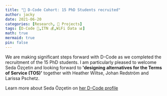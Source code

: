 ```yaml
---
title: "🚧 D-Code Cohort: 15 PhD Students recruited"
author: jacky
date: 2021-06-20
categories: [Research, 🚧 Projects]
tags: [D-Code 🚧,ITN 💰,WiFi Data 📊]
math: true
mermaid: true
pin: false
---
```


We are making significant steps forward with D-Code as we completed the recruitment of the 15 PhD students. I am particularly pleased to welcome Seda Özçetin and looking forward to __'designing alternatives for the Terms of Service (TOS)'__ together with Heather Wiltse, Johan Redström and Larissa Pschetz.

Learn more about Seda Özçetin on [her D-Code profile](https://dcode-network.eu/cohort/seda-ozcetin/)